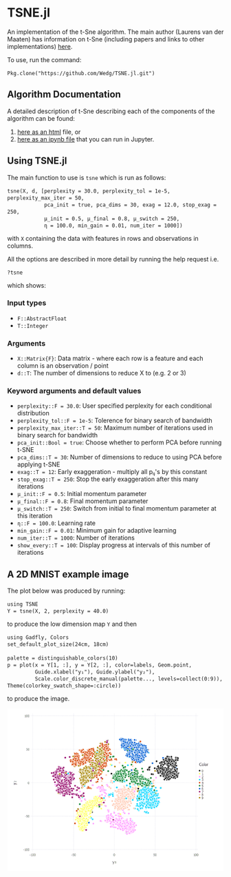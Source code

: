 # TSNE.jl
An implementation of the t-Sne algorithm. The main author (Laurens van der Maaten) has information on t-Sne (including papers and links to other implementations) [here](https://lvdmaaten.github.io/tsne/).

To use, run the command:
```jlcon
Pkg.clone("https://github.com/Wedg/TSNE.jl.git")
```
## Algorithm Documentation

A detailed description of t-Sne describing each of the components of the algorithm can be found:  
1. [here as an html](https://Wedg.github.io/tsne/tsne.html) file, or  
2. [here as an ipynb file](demo/t-SNE_demo.ipynb) that you can run in Jupyter.

## Using TSNE.jl

The main function to use is `tsne` which is run as follows:
```jlcon
tsne(X, d, [perplexity = 30.0, perplexity_tol = 1e-5, perplexity_max_iter = 50,
            pca_init = true, pca_dims = 30, exag = 12.0, stop_exag = 250,
            μ_init = 0.5, μ_final = 0.8, μ_switch = 250,
            η = 100.0, min_gain = 0.01, num_iter = 1000])
```
with `X` containing the data with features in rows and observations in columns.

All the options are described in more detail by running the help request i.e.
```jlcon
?tsne
```
which shows:

### Input types
- `F::AbstractFloat`
- `T::Integer`

### Arguments
- `X::Matrix{F}`: Data matrix - where each row is a feature and each column is an observation / point
- `d::T`: The number of dimensions to reduce X to (e.g. 2 or 3)

### Keyword arguments and default values
- `perplexity::F = 30.0`: User specified perplexity for each conditional distribution
- `perplexity_tol::F = 1e-5`: Tolerence for binary search of bandwidth
- `perplexity_max_iter::T = 50`: Maximum number of iterations used in binary search for bandwidth
- `pca_init::Bool = true`: Choose whether to perform PCA before running t-SNE
- `pca_dims::T = 30`: Number of dimensions to reduce to using PCA before applying t-SNE
- `exag::T = 12`: Early exaggeration - multiply all pᵢⱼ's by this constant
- `stop_exag::T = 250`: Stop the early exaggeration after this many iterations
- `μ_init::F = 0.5`: Initial momentum parameter
- `μ_final::F = 0.8`: Final momentum parameter
- `μ_switch::T = 250`: Switch from initial to final momentum parameter at this iteration
- `η::F = 100.0`: Learning rate
- `min_gain::F = 0.01`: Minimum gain for adaptive learning
- `num_iter::T = 1000`: Number of iterations
- `show_every::T = 100`: Display progress at intervals of this number of iterations


## A 2D MNIST example image
The plot below was produced by running:

```jlcon
using TSNE
Y = tsne(X, 2, perplexity = 40.0)
```  
to produce the low dimension map `Y` and then

```jlcon
using Gadfly, Colors
set_default_plot_size(24cm, 18cm)

palette = distinguishable_colors(10)
p = plot(x = Y[1, :], y = Y[2, :], color=labels, Geom.point,
         Guide.xlabel("y₁"), Guide.ylabel("y₂"),
         Scale.color_discrete_manual(palette..., levels=collect(0:9)), Theme(colorkey_swatch_shape=:circle))
```  
to produce the image.

<p align="center">
  <img src="demo/tsneplot.png" width="800"/>
</p>
